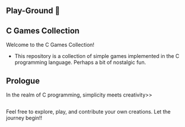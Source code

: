 ## Play-Ground 🤫

## C Games Collection

Welcome to the C Games Collection! 
- This repository is a collection of simple games implemented in the C programming language. Perhaps a bit of nostalgic fun.

## Prologue

In the realm of C programming, simplicity meets creativity>>

##

Feel free to explore, play, and contribute your own creations. Let the journey begin!!
